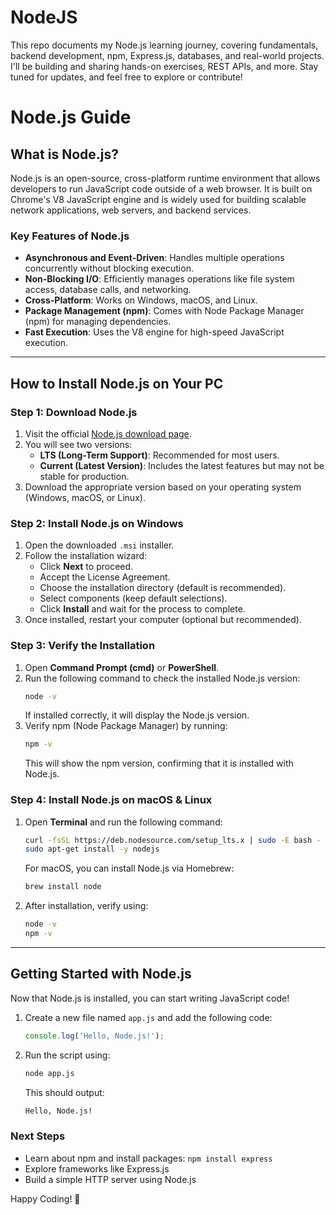# NodeJS
This repo documents my Node.js learning journey, covering fundamentals, backend development, npm, Express.js, databases, and real-world projects. I'll be building and sharing hands-on exercises, REST APIs, and more. Stay tuned for updates, and feel free to explore or contribute!
 # Node.js Guide

## What is Node.js?

Node.js is an open-source, cross-platform runtime environment that allows developers to run JavaScript code outside of a web browser. It is built on Chrome's V8 JavaScript engine and is widely used for building scalable network applications, web servers, and backend services.

### **Key Features of Node.js**
- **Asynchronous and Event-Driven**: Handles multiple operations concurrently without blocking execution.
- **Non-Blocking I/O**: Efficiently manages operations like file system access, database calls, and networking.
- **Cross-Platform**: Works on Windows, macOS, and Linux.
- **Package Management (npm)**: Comes with Node Package Manager (npm) for managing dependencies.
- **Fast Execution**: Uses the V8 engine for high-speed JavaScript execution.

---

## How to Install Node.js on Your PC

### **Step 1: Download Node.js**
1. Visit the official [Node.js download page](https://nodejs.org/).
2. You will see two versions:
   - **LTS (Long-Term Support)**: Recommended for most users.
   - **Current (Latest Version)**: Includes the latest features but may not be stable for production.
3. Download the appropriate version based on your operating system (Windows, macOS, or Linux).

### **Step 2: Install Node.js on Windows**
1. Open the downloaded `.msi` installer.
2. Follow the installation wizard:
   - Click **Next** to proceed.
   - Accept the License Agreement.
   - Choose the installation directory (default is recommended).
   - Select components (keep default selections).
   - Click **Install** and wait for the process to complete.
3. Once installed, restart your computer (optional but recommended).

### **Step 3: Verify the Installation**
1. Open **Command Prompt (cmd)** or **PowerShell**.
2. Run the following command to check the installed Node.js version:
   ```sh
   node -v
   ```
   If installed correctly, it will display the Node.js version.
3. Verify npm (Node Package Manager) by running:
   ```sh
   npm -v
   ```
   This will show the npm version, confirming that it is installed with Node.js.

### **Step 4: Install Node.js on macOS & Linux**
1. Open **Terminal** and run the following command:
   ```sh
   curl -fsSL https://deb.nodesource.com/setup_lts.x | sudo -E bash -
   sudo apt-get install -y nodejs
   ```
   For macOS, you can install Node.js via Homebrew:
   ```sh
   brew install node
   ```
2. After installation, verify using:
   ```sh
   node -v
   npm -v
   ```

---

## Getting Started with Node.js
Now that Node.js is installed, you can start writing JavaScript code!

1. Create a new file named `app.js` and add the following code:
   ```js
   console.log('Hello, Node.js!');
   ```
2. Run the script using:
   ```sh
   node app.js
   ```
   This should output:
   ```sh
   Hello, Node.js!
   ```

### **Next Steps**
- Learn about npm and install packages: `npm install express`
- Explore frameworks like Express.js
- Build a simple HTTP server using Node.js

Happy Coding! 🚀

